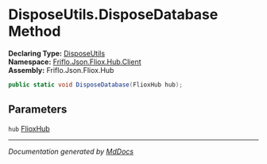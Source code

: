 ﻿<!--  
  <auto-generated>   
    The contents of this file were generated by a tool.  
    Changes to this file may be list if the file is regenerated  
  </auto-generated>   
-->

# DisposeUtils.DisposeDatabase Method

**Declaring Type:** [DisposeUtils](../index.md)  
**Namespace:** [Friflo.Json.Fliox.Hub.Client](../../index.md)  
**Assembly:** Friflo.Json.Fliox.Hub

```csharp
public static void DisposeDatabase(FlioxHub hub);
```

## Parameters

`hub`  [FlioxHub](../../../Host/FlioxHub/index.md)

___

*Documentation generated by [MdDocs](https://github.com/ap0llo/mddocs)*
